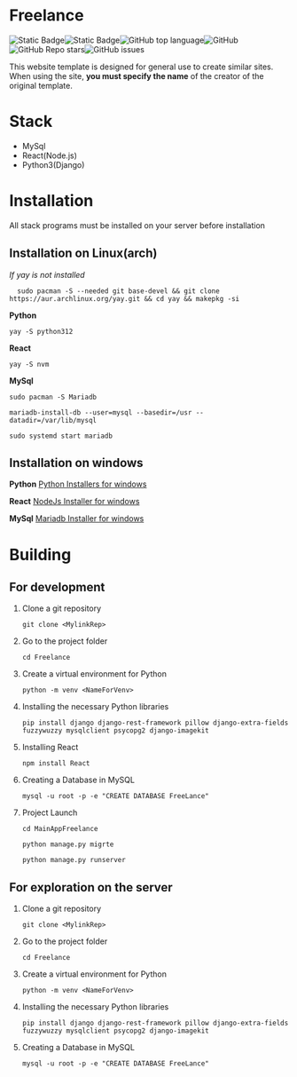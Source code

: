 ﻿

# Freelance
![Static Badge](https://img.shields.io/badge/-blue?style=flat&logo=telegram&link=t.me%2FKdmetrea)![Static Badge](https://img.shields.io/badge/Kdmetrea-FreeLance-green)![GitHub top language](https://img.shields.io/github/languages/top/Kdmetrea/Freelance)![GitHub](https://img.shields.io/github/license/Kdmetrea/Freelance)![GitHub Repo stars](https://img.shields.io/github/stars/Kdmetrea/Freelance)![GitHub issues](https://img.shields.io/github/issues/Kdmetrea/Freelance)


This website template is designed for general use to create similar sites. When using the site, **you must specify the name** of the creator of the original template.
# Stack
 - MySql
 - React(Node.js)
 - Python3(Django)
# Installation
All stack programs must be installed on your server before installation
## Installation on Linux(arch)

*If yay is not installed*

      sudo pacman -S --needed git base-devel && git clone https://aur.archlinux.org/yay.git && cd yay && makepkg -si

**Python**

    yay -S python312

**React**

    yay -S nvm

**MySql**

    sudo pacman -S Mariadb
    
    mariadb-install-db --user=mysql --basedir=/usr --datadir=/var/lib/mysql
    
    sudo systemd start mariadb

## Installation on windows
**Python**
[Python Installers for windows](https://www.python.org/downloads/windows/)

**React**
   [NodeJs Installer for windows](https://nodejs.org/en/download/prebuilt-installer)
   
**MySql**
 [Mariadb Installer for windows](https://mariadb.org/download/?t=mariadb&p=mariadb&r=11.4.2&os=windows&cpu=x86_64&pkg=msi&mirror=mobinhost)
# Building

## For development
 1. Clone a git repository
 
	 `git clone <MylinkRep>`
 
 2. Go to the project folder
 
    `cd Freelance`
    
 3. Create a virtual environment for Python
 
	 `python -m venv <NameForVenv>`
4.  Installing the necessary Python libraries

	`pip install django django-rest-framework pillow django-extra-fields fuzzywuzzy mysqlclient psycopg2 django-imagekit`

5. Installing React

	`npm install React`

6. Creating a Database in MySQL

	`mysql -u root -p -e "CREATE DATABASE FreeLance"`

7. Project Launch

	`cd MainAppFreelance`
	
	`python manage.py migrte`
	
	`python manage.py runserver`

## For exploration on the server
 1. Clone a git repository
 
	 `git clone <MylinkRep>`
 
 2. Go to the project folder
 
    `cd Freelance`
    
 3. Create a virtual environment for Python
 
	 `python -m venv <NameForVenv>`
4.  Installing the necessary Python libraries

	`pip install django django-rest-framework pillow django-extra-fields fuzzywuzzy mysqlclient psycopg2 django-imagekit`
	
5. Creating a Database in MySQL

	`mysql -u root -p -e "CREATE DATABASE FreeLance"`
